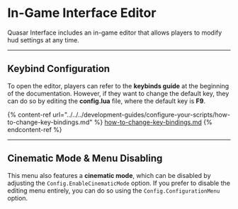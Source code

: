 # In-Game Interface Editor

Quasar Interface includes an in-game editor that allows players to modify hud settings at any time.

***

## **Keybind Configuration**

To open the editor, players can refer to the **keybinds guide** at the beginning of the documentation. However, if they want to change the default key, they can do so by editing the **config.lua** file, where the default key is **F9**.

{% content-ref url="../../../development-guides/configure-your-scripts/how-to-change-key-bindings.md" %}
[how-to-change-key-bindings.md](../../../development-guides/configure-your-scripts/how-to-change-key-bindings.md)
{% endcontent-ref %}

***

## **Cinematic Mode & Menu Disabling**

This menu also features a **cinematic mode**, which can be disabled by adjusting the `Config.EnableCinematicMode` option. If you prefer to disable the editing menu entirely, you can do so using the `Config.ConfigurationMenu` option.

<figure><img src="../../../.gitbook/assets/image (34).png" alt=""><figcaption></figcaption></figure>
